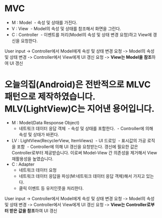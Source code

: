 # MVC
- M : Model
  - 속성 및 상태를 가진다.
- V : View
  - Model의 속성 및 상태를 참조해서 화면을 그린다.
- C : Controller
  - 이벤트를 처리(Model의 속성 및 상태 변경 요청)하고 View에 갱신을 요청한다.
  

User input -> Controller에서 Model에게 속성 및 상태 변경 요청 -> Model의 속성 및 상태 변경 -> Controller에서 View에게 UI 갱신 요청 -> **View는 Model을 참조**하여 UI 갱신

# 오늘의집(Android)은 전반적으로 MLVC 패턴으로 제작하였습니다. MLV(LightView)C는 지어낸 용어입니다.
- M : Model(Data Response Object)
  - 네트워크 데이터 응답 객체
  - 속성 및 상태를 포함한다.
  - Controller에 의해 속성 및 상태가 바뀐다.
- LV : LightView(RecyclerView, ItemViews)
  - UI 드로잉
  - 표시값의 가공 로직을 포함
  - Controller에 의해 UI 갱신을 요청받는다. 갱신에 필요한 값은 Controller로부터 제공받습니다. 이로써 Model-View 간 의존성을 제거해서 View재활용성을 높였습니다.
- C : Adapter
  - 네트워크 데이터 요청
  - 네트워크 데이터 응답을 파싱(M:네트워크 데이터 응답 객체)해서 가지고 있는다.
  - 클릭 이벤트 등 유저인풋을 처리한다.


User input -> Controller에서 Model에게 속성 및 상태 변경 요청 -> Model의 속성 및 상태 변경 -> Controller에서 View에게 UI 갱신 요청 -> **View는 Controller로부터 받은 값을 참조**하여 UI 갱신
